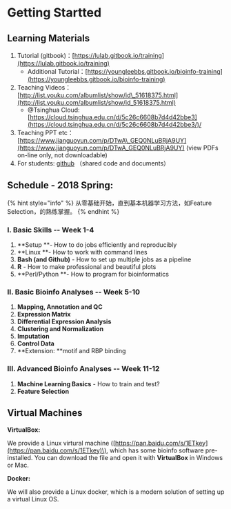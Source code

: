 # Getting Startted

## Learning Materials

1. Tutorial \(gitbook\)：[https://lulab.gitbook.io/training](https://lulab.gitbook.io/training)
   * Additional Tutorial：[https://youngleebbs.gitbook.io/bioinfo-training](https://youngleebbs.gitbook.io/bioinfo-training)
2. Teaching Videos：[http://list.youku.com/albumlist/show/id\_51618375.html](http://list.youku.com/albumlist/show/id_51618375.html)
   * @Tsinghua Cloud: [https://cloud.tsinghua.edu.cn/d/5c26c6608b7d4d42bbe3](https://cloud.tsinghua.edu.cn/d/5c26c6608b7d4d42bbe3/)/
3. Teaching PPT etc：[https://www.jianguoyun.com/p/DTwA\_GEQ0NLuBRjA9UY](https://www.jianguoyun.com/p/DTwA_GEQ0NLuBRjA9UY) \(view PDFs on-line only, not downloadable\)
4. For students: [github](https://lulab.github.io/training) （shared code and documents）

## Schedule - 2018 Spring:

{% hint style="info" %}
从零基础开始，直到基本机器学习方法，如Feature Selection，的熟练掌握。
{% endhint %}

### I. Basic Skills  -- Week 1-4

1. **Setup **- How to do  jobs efficiently and reproducibly 
2. **Linux **- How to work with command lines
3. **Bash \(and Github\)** - How to set up multiple jobs as a pipeline
4. **R** - How to make professional and beautiful plots
5. **Perl/Python **- How to program for bioinformatics

### II. Basic Bioinfo Analyses  -- Week 5-10

1. **Mapping, Annotation **and** QC**
2. **Expression Matrix**
3. **Differential Expression Analysis**
4. **Clustering and Normalization** 
5. **Imputation**
6. **Control Data**
7. **Extension: **motif and RBP binding

### III. Advanced Bioinfo Analyses  -- Week 11-12

1. **Machine Learning Basics** - How to train and test?
2. **Feature Selection**

## Virtual Machines

**VirtualBox:**

We provide a Linux virtural machine \([https://pan.baidu.com/s/1ETkey](https://pan.baidu.com/s/1ETkey)\), which has some bioinfo software pre-installed. You can download the file and open it with **VirtualBox** in Windows or Mac.

**Docker:**

We will also provide a Linux docker, which is a modern solution of setting up a virtual Linux OS.


